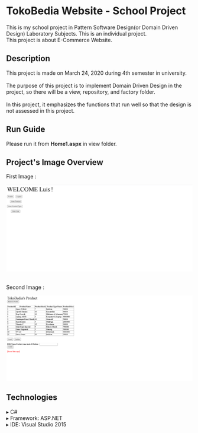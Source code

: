 # TokoBedia Website - School Project
This is my school project in Pattern Software Design(or Domain Driven Design) Laboratory Subjects. This is an individual project.<br>
This project is about E-Commerce Website.

## Description
This project is made on March 24, 2020 during 4th semester  in university.<br><br>
The purpose of this project is to implement Domain Driven Design in the project, so there will be a view, repository, and factory folder.<br><br>
In this project, it emphasizes the functions that run well so that the design is not assessed in this project.

## Run Guide
Please run it from <b>Home1.aspx</b> in view folder.

## Project's Image Overview
First Image :
<p align="center"><img src="HomeScreenIndividual.png"></p><br>
Second Image :
<p align="center"><img src="ProductScreen.png"></p>

## Technologies
▸ C#<br>
▸ Framework: ASP.NET<br>
▸ IDE: Visual Studio 2015<br>
